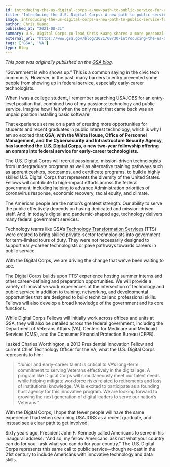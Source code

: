 ```yaml
---
id: introducing-the-us-digital-corps-a-new-path-to-public-service-for-early-career-technologists
title: 'Introducing the U.S. Digital Corps: A new path to public service for early-career technologists'
image: introducing-the-us-digital-corps-a-new-path-to-public-service-for-early-career-technologists.png
author: Chris Kuang
published_at: "2021-08-31"
summary: U.S. Digital Corps co-lead Chris Kuang shares a more personal reflection on the program's launch and what the Digital Corps represents as a 21st century call to public service echoing President Kennedy's famous "ask not what your country can do for you" speech.
external_url: "https://www.gsa.gov/blog/2021/08/30/introducing-the-us-digital-corps-a-new-path-to-public-service-for-earlycareer-technologists"
tags: ['GSA', 'VA']
type: Blog
---
```

*This post was originally published on the [GSA blog](https://www.gsa.gov/blog/2021/08/30/introducing-the-us-digital-corps-a-new-path-to-public-service-for-earlycareer-technologists).*



“Government is who shows up.” This is a common saying in the civic tech community. However, in the past, many barriers to entry prevented some people from showing up in federal service, especially early-career technologists.

When I was a college student, I remember searching USAJOBS for an entry-level position that combined two of my passions: technology and public service. Imagine how I felt when the only result that came back was an unpaid position installing basic software!

That experience set me on a path of creating more opportunities for students and recent graduates in public interest technology, which is why I am so excited that **GSA, with the White House, Office of Personnel Management, and the Cybersecurity and Infrastructure Security Agency, has launched the [U.S. Digital Corps](http://go.usa.gov/xFhTe), a new two-year fellowship offering an onramp into federal service for early-career technologists.**

The U.S. Digital Corps will recruit passionate, mission-driven technologists from undergraduate programs as well as alternative training pathways such as apprenticeships, bootcamps, and certificate programs, to build a highly skilled U.S. Digital Corps that represents the diversity of the United States. Fellows will contribute to high-impact efforts across the federal government, including helping to advance Administration priorities of coronavirus response, economic recovery, racial equity, and climate.

The American people are the nation’s greatest strength. Our ability to serve the public effectively depends on having dedicated and mission-driven staff. And, in today’s digital and pandemic-shaped age, technology delivers many federal government services.

Technology teams like GSA’s [Technology Transformation Services](https://www.gsa.gov/about-us/organization/federal-acquisition-service/technology-transformation-services) (TTS) were created to bring skilled private-sector technologists into government for term-limited tours of duty. They were not necessarily designed to support early-career technologists or pave pathways towards careers in public service.

With the Digital Corps, we are driving the change that we’ve been waiting to see.

The Digital Corps builds upon TTS’ experience hosting summer interns and other career-defining and preparation opportunities. We will provide a variety of innovative work experiences at the intersection of technology and public service in addition to training, networking, and developmental opportunities that are designed to build technical and professional skills. Fellows will also develop a broad knowledge of the government and its core functions.

While Digital Corps Fellows will initially work across offices and units at GSA, they will also be detailed across the federal government, including the Department of Veterans Affairs (VA), Centers for Medicare and Medicaid Services (CMS), and the Consumer Financial Protection Bureau (CFPB).

I asked Charles Worthington, a 2013 Presidential Innovation Fellow and current Chief Technology Officer for the VA, what the U.S. Digital Corps represents to him:

<blockquote> “Junior and early-career talent is critical to VA’s long-term commitment to serving Veterans effectively in the digital age. A program like Digital Corps will simultaneously meet our talent needs while helping mitigate workforce risks related to retirements and loss of institutional knowledge. VA is excited to participate as a founding host agency for this innovative program. We are looking forward to growing the next generation of digital leaders to serve our nation’s Veterans.”</blockquote>

With the Digital Corps, I hope that fewer people will have the same experience I had when searching USAJOBS as a recent graduate, and instead see a clear path to get involved.

Sixty years ago, President John F. Kennedy called Americans to serve in his inaugural address: “And so, my fellow Americans: ask not what your country can do for you—ask what you can do for your country.” The U.S. Digital Corps represents this same call to public service—though re-cast in the 21st century to include Americans with innovative technology and data skills.


